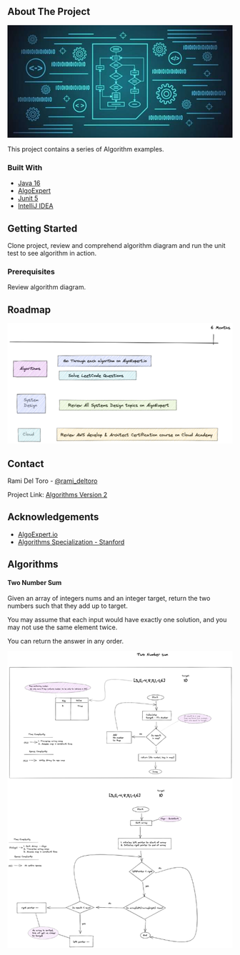 <!-- ABOUT THE PROJECT -->
## About The Project

![Algorithms Logo](images/algorithms.jpg)

This project contains a series of Algorithm examples.

### Built With

* [Java 16](https://www.oracle.com/java/technologies/javase-jdk16-downloads.html)
* [AlgoExpert](https://www.algoexpert.io/product)
* [Junit 5](https://junit.org/junit5/)
* [IntelliJ IDEA](https://www.jetbrains.com/idea/)



<!-- GETTING STARTED -->
## Getting Started

Clone project, review and comprehend algorithm diagram and run the unit test to see algorithm in action.

### Prerequisites

Review algorithm diagram.

<!-- ROADMAP -->
## Roadmap

![Road Map](images/RoadMap.png)


## Contact

Rami Del Toro - [@rami_deltoro](https://twitter.com/rami_deltoro)

Project Link: [Algorithms Version 2](https://github.com/rami-deltoro/algorithms-v2)



## Acknowledgements

* [AlgoExpert.io](https://www.algoexpert.io)
* [Algorithms Specialization - Stanford](https://www.coursera.org/specializations/algorithms)

## Algorithms

#### Two Number Sum
Given an array of integers nums and an integer target, return the two numbers such that they add up to target.

You may assume that each input would have exactly one solution, and you may not use the same element twice.

You can return the answer in any order.

![TwoNumberSum](images/TwoNumberSum.png)
